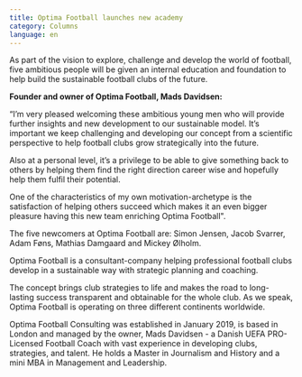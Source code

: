 ```yaml
---
title: Optima Football launches new academy
category: Columns
language: en
---
```

As part of the vision to explore, challenge and develop the world of football, five ambitious people will be given an internal education and foundation to help build the sustainable football clubs of the future.

**Founder and owner of Optima Football, Mads Davidsen:**

“I’m very pleased welcoming these ambitious young men who will provide further insights and new development to our sustainable model. It’s important we keep challenging and developing our concept from a scientific perspective to help football clubs grow strategically into the future.

Also at a personal level, it’s a privilege to be able to give something back to others by helping them find the right direction career wise and hopefully help them fulfil their potential.

One of the characteristics of my own motivation-archetype is the satisfaction of helping others succeed which makes it an even bigger pleasure having this new team enriching Optima Football".

The five newcomers at Optima Football are: Simon Jensen, Jacob Svarrer, Adam Føns, Mathias Damgaard and Mickey Ølholm.

Optima Football is a consultant-company helping professional football clubs develop in a sustainable way with strategic planning and coaching.

The concept brings club strategies to life and makes the road to long-lasting success transparent and obtainable for the whole club. As we speak, Optima Football is operating on three different continents worldwide.

Optima Football Consulting was established in January 2019, is based in London and managed by the owner, Mads Davidsen - a Danish UEFA PRO-Licensed Football Coach with vast experience in developing clubs, strategies, and talent. He holds a Master in Journalism and History and a mini MBA in Management and Leadership.
